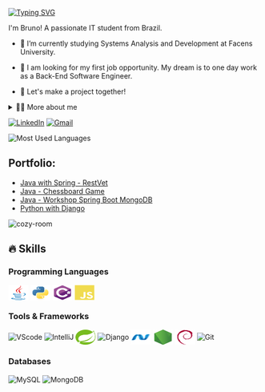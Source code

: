 <!-- Title -->
[![Typing SVG](https://readme-typing-svg.herokuapp.com?font=Fira+Code&pause=1000&color=57a5fd&random=false&width=435&height=30&lines=Hello%2C+World!+%F0%9F%91%8B)](https://git.io/typing-svg)

<!-- Presentation -->
<p>
        I'm Bruno! A passionate IT student from Brazil.

  - 🌱 I’m currently studying Systems Analysis and Development at Facens University.

  - 🔭 I am looking for my first job opportunity. My dream is to one day work as a Back-End Software Engineer.

  - 🚀 Let's make a project together!
</p>

<!-- Dropdown -->
<details>
  <summary>👨‍💻 More about me</summary>

  - 💬 I am 24 years old, currently living in Sorocaba, São Paulo. I have fluency in English and have experience with Java, Spring, SQL, Python, and JavaScript through academic and personal projects.

  - ⚡ I enjoy reading, whether it's a good book, manga, or comics, as well as watching movies and playing games! I believe that our personal interests contribute to a more refined perception of things and problem-solving.
</details>

<!-- Links -->
[![LinkedIn](https://img.shields.io/badge/LinkedIn-0077B5?style=for-the-badge&logo=linkedin&logoColor=white)](https://www.linkedin.com/in/bruno-cadoma)
[![Gmail](https://img.shields.io/badge/Gmail-D14836?style=for-the-badge&logo=gmail&logoColor=white)](mailto:bruno.cadoma@gmail.com)

<!-- GithubStats 
![Araujocode GitHub stats](https://github-readme-stats.vercel.app/api?username=araujocode&show_icons=true&theme=radical)
-->

<div>
         <img src="https://github-readme-stats.vercel.app/api/top-langs/?username=DevLucasEduardo&layout=compact&hide_border=true&bg_color=212121&text_color=f4f5f6&title_color=5CFFFC" height="180em" alt="Most Used Languages">
</div>

<!-- Portfolio -->
## Portfolio:
- [Java with Spring - RestVet](https://github.com/araujocode/RestVet) 
- [Java - Chessboard Game](https://github.com/)
- [Java - Workshop Spring Boot MongoDB](https://github.com/)
- [Python with Django](https://github.com/)

<!-- GIF -->
![cozy-room](https://github.com/araujocode/araujocode/assets/125917112/cced781a-ed6d-46b0-b9fe-69726f65a02d)

## 🔥 Skills
<!-- Skills: Programming Languages -->
  <div style="flex-basis: 48%;">
    <h3>Programming Languages</h3>
    <img align="center" alt="Java" height="30" width="40" src="https://raw.githubusercontent.com/devicons/devicon/master/icons/java/java-original.svg">
    <img align="center" alt="Python" height="30" width="40" src="https://raw.githubusercontent.com/devicons/devicon/master/icons/python/python-original.svg">
    <img align="center" alt="C#" height="30" width="40" src="https://raw.githubusercontent.com/devicons/devicon/master/icons/csharp/csharp-original.svg">
    <img align="center" alt="JavaScript" height="30" width="40" src="https://raw.githubusercontent.com/devicons/devicon/master/icons/javascript/javascript-plain.svg">
  </div>
  
  <!-- Skills: Tools & Frameworks -->
  <div style="flex-basis: 48%;">
    <h3>Tools & Frameworks</h3>
    <img align="center" alt="VScode" height="30" width="40" src="https://cdn.jsdelivr.net/gh/devicons/devicon/icons/vscode/vscode-original.svg">
    <img align="center" alt="IntelliJ" height="30" width="40" src="https://cdn.jsdelivr.net/gh/devicons/devicon/icons/intellij/intellij-original.svg">
    <img align="center" alt="Spring" height="30" width="40" src="https://raw.githubusercontent.com/devicons/devicon/master/icons/spring/spring-original.svg">
    <img align="center" alt="Django" height="30" width="40" src="https://cdn.jsdelivr.net/gh/devicons/devicon/icons/django/django-plain.svg">
    <img align="center" alt=".NET" height="30" width="40" src="https://raw.githubusercontent.com/devicons/devicon/master/icons/dot-net/dot-net-original.svg">    
    <img align="center" alt="Node.js" height="30" width="40" src="https://raw.githubusercontent.com/devicons/devicon/master/icons/nodejs/nodejs-original.svg">
    <img align="center" alt="Linux" height="30" width="40" src="https://raw.githubusercontent.com/devicons/devicon/master/icons/debian/debian-original.svg">
    <img align="center" alt="Git" height="30" width="40" src="https://cdn.jsdelivr.net/gh/devicons/devicon/icons/git/git-original.svg">
  </div>

 <!-- DBMS -->
  <div style="flex-basis: 48%;">
    <h3>Databases</h3>
    <img align="center" alt="MySQL" height="30" width="40" src="https://cdn.jsdelivr.net/gh/devicons/devicon/icons/mysql/mysql-original.svg" height="40" alt="mysql logo"  />
    <img align="center" alt="MongoDB" height="30" width="40" src="https://cdn.jsdelivr.net/gh/devicons/devicon/icons/mongodb/mongodb-original.svg">
  </div>


